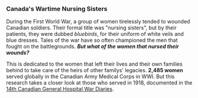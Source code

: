 ### Canada's Wartime Nursing Sisters
During the First World War, a group of women tirelessly tended to wounded Canadian soldiers. Their formal title was "nursing sisters", but by their patients, they were dubbed *bluebirds*, for their uniform of white veils and blue dresses. Tales of the war have so often championed the men that fought on the battlegrounds. ***But what of the women that nursed their wounds?*** 

This is dedicated to the women that left their lives and their own families behind to take care of the heirs of other familys' legacies. **2,485 women** served globally in the Canadian Army Medical Corps in WWI. But this research takes a closer look at those who served in 1918, documented in the [14th Canadian General Hospital War Diaries](http://collectionscanada.gc.ca/pam_archives/index.php?fuseaction=genitem.displayItem&lang=eng&rec_nbr=2005110&rec_nbr_list=3366167,3203123,2005097,2005100,2005101,2005099,2005096,2005110,2005108,2005106).
